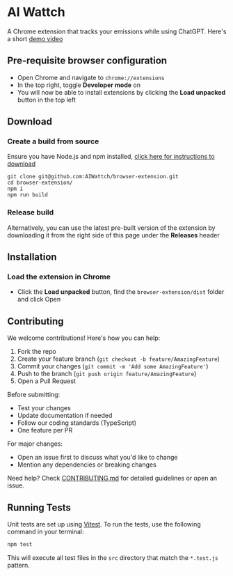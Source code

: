 # AI Wattch
A Chrome extension that tracks your emissions while using ChatGPT.
Here's a short [demo video](https://www.youtube.com/watch?v=594hVECkKlc)

## Pre-requisite browser configuration

- Open Chrome and navigate to `chrome://extensions`
- In the top right, toggle **Developer mode** on
- You will now be able to install extensions by clicking the **Load unpacked** button in the top left

## Download 

### Create a build from source

Ensure you have Node.js and npm installed, [click here for instructions to download](https://nodejs.org/en/download)

```
git clone git@github.com:AIWattch/browser-extension.git
cd browser-extension/
npm i
npm run build
```

### Release build

Alternatively, you can use the latest pre-built version of the extension by downloading it from the right side of this page under the **Releases** header

## Installation

### Load the extension in Chrome

- Click the **Load unpacked** button, find the `browser-extension/dist` folder and click Open

## Contributing

We welcome contributions! Here's how you can help:

1. Fork the repo
2. Create your feature branch (`git checkout -b feature/AmazingFeature`)
3. Commit your changes (`git commit -m 'Add some AmazingFeature'`)
4. Push to the branch (`git push origin feature/AmazingFeature`)
5. Open a Pull Request

Before submitting:
- Test your changes
- Update documentation if needed
- Follow our coding standards (TypeScript)
- One feature per PR

For major changes:
- Open an issue first to discuss what you'd like to change
- Mention any dependencies or breaking changes

Need help? Check [CONTRIBUTING.md](CONTRIBUTING.md) for detailed guidelines or open an issue.

## Running Tests

Unit tests are set up using [Vitest](https://vitest.dev/). To run the tests, use the following command in your terminal:

```bash
npm test
```

This will execute all test files in the `src` directory that match the `*.test.js` pattern.
